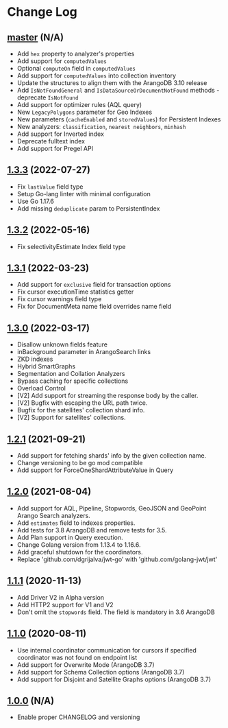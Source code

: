 # Change Log

## [master](https://github.com/arangodb/go-driver/tree/master) (N/A)
- Add `hex` property to analyzer's properties
- Add support for `computedValues`
- Optional `computeOn` field in `computedValues`
- Add support for `computedValues` into collection inventory
- Update the structures to align them with the ArangoDB 3.10 release
- Add `IsNotFoundGeneral` and `IsDataSourceOrDocumentNotFound` methods - deprecate `IsNotFound`
- Add support for optimizer rules (AQL query)
- New `LegacyPolygons` parameter for Geo Indexes
- New parameters (`cacheEnabled` and `storedValues`) for Persistent Indexes
- New analyzers: `classification`, `nearest neighbors`, `minhash`
- Add support for Inverted index
- Deprecate fulltext index
- Add support for Pregel API

## [1.3.3](https://github.com/arangodb/go-driver/tree/v1.3.3) (2022-07-27)
- Fix `lastValue` field type
- Setup Go-lang linter with minimal configuration
- Use Go 1.17.6
- Add missing `deduplicate` param to PersistentIndex

## [1.3.2](https://github.com/arangodb/go-driver/tree/v1.3.2) (2022-05-16)
- Fix selectivityEstimate Index field type

## [1.3.1](https://github.com/arangodb/go-driver/tree/v1.3.1) (2022-03-23)
- Add support for `exclusive` field for transaction options
- Fix cursor executionTime statistics getter
- Fix cursor warnings field type
- Fix for DocumentMeta name field overrides name field

## [1.3.0](https://github.com/arangodb/go-driver/tree/v1.3.0) (2022-03-17)
- Disallow unknown fields feature
- inBackground parameter in ArangoSearch links
- ZKD indexes
- Hybrid SmartGraphs
- Segmentation and Collation Analyzers
- Bypass caching for specific collections
- Overload Control
- [V2] Add support for streaming the response body by the caller.
- [V2] Bugfix with escaping the URL path twice.
- Bugfix for the satellites' collection shard info.
- [V2] Support for satellites' collections.

## [1.2.1](https://github.com/arangodb/go-driver/tree/v1.2.1) (2021-09-21)
- Add support for fetching shards' info by the given collection name.
- Change versioning to be go mod compatible
- Add support for ForceOneShardAttributeValue in Query

## [1.2.0](https://github.com/arangodb/go-driver/tree/1.2.0) (2021-08-04)
- Add support for AQL, Pipeline, Stopwords, GeoJSON and GeoPoint Arango Search analyzers.
- Add `estimates` field to indexes properties.
- Add tests for 3.8 ArangoDB and remove tests for 3.5.
- Add Plan support in Query execution.
- Change Golang version from 1.13.4 to 1.16.6.
- Add graceful shutdown for the coordinators.
- Replace 'github.com/dgrijalva/jwt-go' with 'github.com/golang-jwt/jwt'

## [1.1.1](https://github.com/arangodb/go-driver/tree/1.1.1) (2020-11-13)
- Add Driver V2 in Alpha version
- Add HTTP2 support for V1 and V2
- Don't omit the `stopwords` field. The field is mandatory in 3.6 ArangoDB

## [1.1.0](https://github.com/arangodb/go-driver/tree/1.1.0) (2020-08-11)
- Use internal coordinator communication for cursors if specified coordinator was not found on endpoint list
- Add support for Overwrite Mode (ArangoDB 3.7)
- Add support for Schema Collection options (ArangoDB 3.7)
- Add support for Disjoint and Satellite Graphs options (ArangoDB 3.7)

## [1.0.0](https://github.com/arangodb/go-driver/tree/1.0.0) (N/A)
- Enable proper CHANGELOG and versioning
